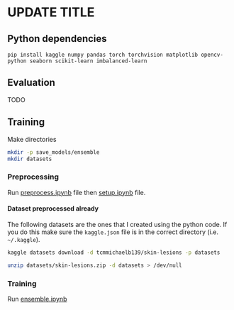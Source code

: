 # UPDATE TITLE 

## Python dependencies 

`pip install kaggle numpy pandas torch torchvision matplotlib opencv-python seaborn scikit-learn imbalanced-learn`

## Evaluation

TODO

## Training

Make directories 

```bash 
mkdir -p save_models/ensemble
mkdir datasets 
```

### Preprocessing

Run [preprocess.ipynb](./src/preprocessing/preprocess.ipynb) file then [setup.ipynb](./src/preprocessing/setup.ipynb) file. 

#### Dataset preprocessed already 

The following datasets are the ones that I created using the python code. If you do this make sure the `kaggle.json` file is in the correct directory (i.e. `~/.kaggle`). 

```bash 
kaggle datasets download -d tcmmichaelb139/skin-lesions -p datasets
```

```bash 
unzip datasets/skin-lesions.zip -d datasets > /dev/null
```
### Training

Run [ensemble.ipynb](./src/training/ensemble.ipynb)

